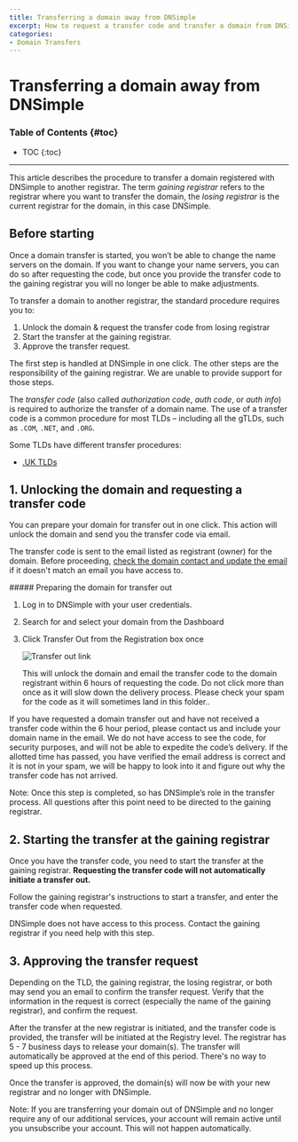 ```yaml
---
title: Transferring a domain away from DNSimple
excerpt: How to request a transfer code and transfer a domain from DNSimple to a different registrar.
categories:
- Domain Transfers
---
```



# Transferring a domain away from DNSimple

### Table of Contents {#toc}

* TOC
{:toc}

---

This article describes the procedure to transfer a domain registered with DNSimple to another registrar. The term *gaining registrar* refers to the registrar where you want to transfer the domain, the *losing registrar* is the current registrar for the domain, in this case DNSimple.


## Before starting

<warning>
Once a domain transfer is started, you won’t be able to change the name servers on the domain. If you want to change your name servers, you can do so after requesting the code, but once you provide the transfer code to the gaining registrar you will no longer be able to make adjustments. 
</warning>

To transfer a domain to another registrar, the standard procedure requires you to:

1. Unlock the domain & request the transfer code from losing registrar
2. Start the transfer at the gaining registrar.
3. Approve the transfer request.


The first step is handled at DNSimple in one click. The other steps are the responsibility of the gaining registrar. We are unable to provide support for those steps.

The _transfer code_ (also called _authorization code_, _auth code_, or _auth info_) is required to authorize the transfer of a domain name. The use of a transfer code is a common procedure for most TLDs – including all the gTLDs, such as `.COM`, `.NET`, and `.ORG`.

Some TLDs have different transfer procedures:

- [.UK TLDs](/articles/domains-uk/#transfer-away)


## 1. Unlocking the domain and requesting a transfer code

You can prepare your domain for transfer out in one click. This action will unlock the domain and send you the transfer code via email.

The transfer code is sent to the email listed as registrant (owner) for the domain. Before proceeding, [check the domain contact and update the email](/articles/changing-domain-contact/#updating-a-domain-contact) if it doesn't match an email you have access to.

<div class="section-steps" markdown="1">
##### Preparing the domain for transfer out

1.  Log in to DNSimple with your user credentials.
1.  Search for and select your domain from the Dashboard
1.  Click Transfer Out from the Registration box once


    ![Transfer out link](/files/domain-transfer-out-action.png)

    This will unlock the domain and email the transfer code to the domain registrant within 6 hours of requesting the code. Do not click more than once as it will slow down the delivery process. Please check your spam for the code as it will sometimes land in this folder..
</div>

If you have requested a domain transfer out and have not received a transfer code within the 6 hour period, please contact us and include your domain name in the email. We do not have access to see the code, for security purposes, and will not be able to expedite the code’s delivery. If the allotted time has passed, you have verified the email address is correct and it is not in your spam, we will be happy to look into it and figure out why the transfer code has not arrived.

Note: Once this step is completed, so has DNSimple’s role in the transfer process. All questions after this point need to be directed to the gaining registrar. 


## 2. Starting the transfer at the gaining registrar

Once you have the transfer code, you need to start the transfer at the gaining registrar. **Requesting the transfer code will not automatically initiate a transfer out.**

Follow the gaining registrar's instructions to start a transfer, and enter the transfer code when requested.

DNSimple does not have access to this process. Contact the gaining registrar if you need help with this step.


## 3. Approving the transfer request

Depending on the TLD, the gaining registrar, the losing registrar, or both may send you an email to confirm the transfer request. Verify that the information in the request is correct (especially the name of the gaining registrar), and confirm the request.

After the transfer at the new registrar is initiated, and the transfer code is provided, the transfer will be initiated at the Registry level. The registrar has 5 - 7 business days to release your domain(s). The transfer will automatically be approved at the end of this period. There's no way to speed up this process.

Once the transfer is approved, the domain(s) will now be with your new registrar and no longer with DNSimple.

Note: If you are transferring your domain out of DNSimple and no longer require any of our additional services, your account will remain active until you unsubscribe your account. This will not happen automatically. 

